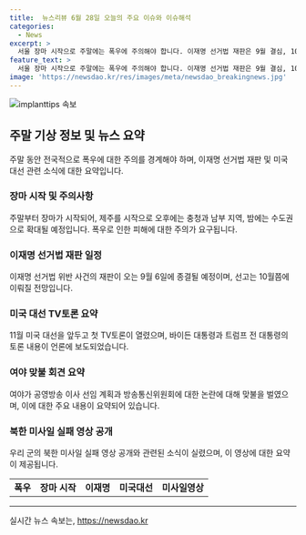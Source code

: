 ```yaml
---
title:  뉴스리뷰 6월 28일 오늘의 주요 이슈와 이슈해석
categories:
  - News
excerpt: >
  서울 장마 시작으로 주말에는 폭우에 주의해야 합니다. 이재명 선거법 재판은 9월 결심, 10월쯤 선고될 전망이고, 첫 TV토론에서는 어눌한 바이든과 노련한 트럼프의 경쟁이 전개되었습니다. 여야는 방송통신위원회 이사 선임 계획과 북한의 미사일 실패 영상을 두고 맞불을 벌였습니다. #폭우 #이재명 #미국대선 #미사일영상
feature_text: >
  서울 장마 시작으로 주말에는 폭우에 주의해야 합니다. 이재명 선거법 재판은 9월 결심, 10월쯤 선고될 전망이고, 첫 TV토론에서는 어눌한 바이든과 노련한 트럼프의 경쟁이 전개되었습니다. 여야는 방송통신위원회 이사 선임 계획과 북한의 미사일 실패 영상을 두고 맞불을 벌였습니다. #폭우 #이재명 #미국대선 #미사일영상
image: 'https://newsdao.kr/res/images/meta/newsdao_breakingnews.jpg'
---
```


<p><img src="https://newsdao.kr/res/images/meta/newsdao_breakingnews.jpg" alt="implanttips 속보" /></p>

<h2 data-ke-size="size26">주말 기상 정보 및 뉴스 요약</h2>

<p data-ke-size="size16">주말 동안 전국적으로 폭우에 대한 주의를 경계해야 하며, 이재명 선거법 재판 및 미국 대선 관련 소식에 대한 요약입니다.</p>

<h3>장마 시작 및 주의사항</h3>

<p data-ke-size="size16">주말부터 장마가 시작되어, 제주를 시작으로 오후에는 충청과 남부 지역, 밤에는 수도권으로 확대될 예정입니다. 폭우로 인한 피해에 대한 주의가 요구됩니다.</p>

<h3>이재명 선거법 재판 일정</h3>

<p data-ke-size="size16">이재명 선거법 위반 사건의 재판이 오는 9월 6일에 종결될 예정이며, 선고는 10월쯤에 이뤄질 전망입니다.</p>

<h3>미국 대선 TV토론 요약</h3>

<p data-ke-size="size16">11월 미국 대선을 앞두고 첫 TV토론이 열렸으며, 바이든 대통령과 트럼프 전 대통령의 토론 내용이 언론에 보도되었습니다.</p>

<h3>여야 맞불 회견 요약</h3>

<p data-ke-size="size16">여야가 공영방송 이사 선임 계획과 방송통신위원회에 대한 논란에 대해 맞불을 벌였으며, 이에 대한 주요 내용이 요약되어 있습니다.</p>

<h3>북한 미사일 실패 영상 공개</h3>

<p data-ke-size="size16">우리 군의 북한 미사일 실패 영상 공개와 관련된 소식이 실렸으며, 이 영상에 대한 요약이 제공됩니다.</p>

<table>
  <tr>
    <td style="text-align: center; height: 17px;"><b>폭우</b></td>
    <td style="text-align: center; height: 17px;"><b>장마 시작</b></td>
    <td style="text-align: center; height: 17px;"><b>이재명</b></td>
    <td style="text-align: center; height: 17px;"><b>미국대선</b></td>
    <td style="text-align: center; height: 17px;"><b>미사일영상</b></td>
  </tr>
</table>

<hr>
실시간 뉴스 속보는, <a href="https://newsdao.kr" rel="dofollow">https://newsdao.kr</a>


